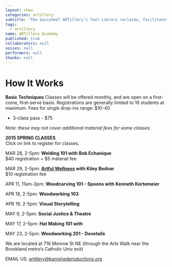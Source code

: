 ```yaml
---
layout: show
categories: artillery
subtitle: "The banished? ARTillery’s Tool Library reclaims, facilitates and promotes the artisanal skills of hand-crafting, wood-working, and knowledge-sharing. This user-friendly, tool-loaning program is open to artists and community members in Ward 5 and the greater DC area."
tags: 
  - artillery
name: ARTillery Academy
published: true
collaborators: null
voices: null
performers: null
thanks: null
---
```


# How It Works

**Basic Techniques** 
Classes will be offered monthly, and are open on a first-come, first-serve basis. Registrations are generally limited to 16 students at maximum.
Fees for single drop-ins range: $10-40
- 3-class pass - $75

_Note: these may not cover additional material fees for some classes._

**2015 SPRING CLASSES**
<br>
Click on link to register for classes.

MAR 28, 2-5pm: **Welding 101 with Bob Echanique**
<br>
$40 registration + $5 material fee

MAR 29, 2-5pm: **[Artful Wellness](https://www.artful.ly/store/events/5356 "BUY TICKETS") with Kiley Bednar** 
<br>
$10 registration fee

APR 11, 11am-3pm: **Woodcarving 101 - Spoons with Kenneth Kortemeier**
  
APR 18, 2-5pm: **Woodworking 103**

APR 19, 2-5pm: **Visual Storytelling**

MAY 9, 2-5pm: **Social Justice & Theatre**

MAY 17, 2-5pm: **Hat Making 101 with**

MAY 23, 2-5pm: **Woodworking 201 - Dovetails**

We are located at 716 Monroe St NE (through the Arts Walk near the Brookland metro’s Catholic Univ exit)

<!-- calendar needs to happen -->

EMAIL US: artillery@banishedproductions.org